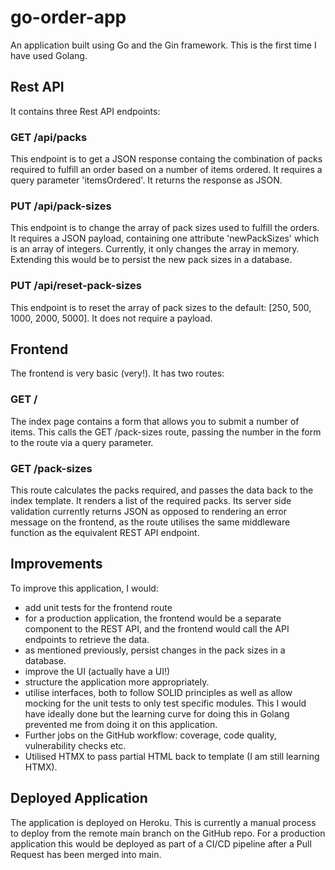 # go-order-app

An application built using Go and the Gin framework. This is the first time I have used Golang.

## Rest API

It contains three Rest API endpoints:
### GET /api/packs
This endpoint is to get a JSON response containg the combination of packs required to fulfill an order based on a number of items ordered. It requires a query parameter 'itemsOrdered'. It returns the response as JSON.

### PUT /api/pack-sizes
This endpoint is to change the array of pack sizes used to fulfill the orders. It requires a JSON payload, containing one attribute 'newPackSizes' which is an array of integers. Currently, it only changes the array in memory. Extending this would be to persist the new pack sizes in a database.

### PUT /api/reset-pack-sizes
This endpoint is to reset the array of pack sizes to the default: [250, 500, 1000, 2000, 5000].
It does not require a payload.

## Frontend

The frontend is very basic (very!). 
It has two routes:
### GET /
The index page contains a form that allows you to submit a number of items. This calls the GET /pack-sizes route, passing the number in the form to the route via a query parameter. 

### GET /pack-sizes
This route calculates the packs required, and passes the data back to the index template. It renders a list of the required packs. Its server side validation currently returns JSON as opposed to rendering an error message on the frontend, as the route utilises the same middleware function as the equivalent REST API endpoint.

## Improvements

To improve this application, I would:
- add unit tests for the frontend route
- for a production application, the frontend would be a separate component to the REST API, and the frontend would call the API endpoints to retrieve the data.
- as mentioned previously, persist changes in the pack sizes in a database.
- improve the UI (actually have a UI!)
- structure the application more appropriately.
- utilise interfaces, both to follow SOLID principles as well as allow mocking for the unit tests to only test specific modules. This I would have ideally done but the learning curve for doing this in Golang prevented me from doing it on this application.
- Further jobs on the GitHub workflow: coverage, code quality, vulnerability checks etc.
- Utilised HTMX to pass partial HTML back to template (I am still learning HTMX).

## Deployed Application

The application is deployed on Heroku. This is currently a manual process to deploy from the remote main branch on the GitHub repo. For a production application this would be deployed as part of a CI/CD pipeline after a Pull Request has been merged into main.